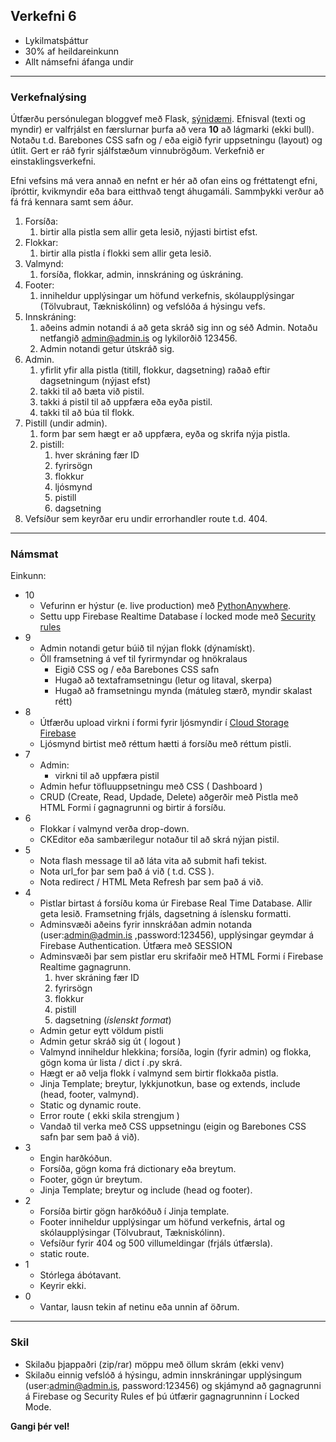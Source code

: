 ## Verkefni 6

- Lykilmatsþáttur
- 30% af heildareinkunn
- Allt námsefni áfanga undir 

---

### Verkefnalýsing

Útfærðu persónulegan bloggvef með Flask, [sýnidæmi](https://blog-admin-ui.netlify.app/). Efnisval (texti og myndir) er valfrjálst en færslurnar þurfa að vera **10** að lágmarki (ekki bull). Notaðu t.d. Barebones CSS safn og / eða eigið fyrir uppsetningu (layout) og útlit. Gert er ráð fyrir sjálfstæðum vinnubrögðum.  Verkefnið er einstaklingsverkefni.

Efni vefsins má vera annað en nefnt er hér að ofan eins og fréttatengt efni, íþróttir, kvikmyndir eða bara eitthvað tengt áhugamáli.  Sammþykki verður að fá frá kennara samt sem áður.

1. Forsíða: 
    1. birtir alla pistla sem allir geta lesið, nýjasti birtist efst. 
1. Flokkar:
    1. birtir alla pistla í flokki sem allir geta lesið. 
1. Valmynd: 
    1. forsíða, flokkar, admin, innskráning og úskráning.
1. Footer:
    1. inniheldur upplýsingar um höfund verkefnis, skólaupplýsingar (Tölvubraut, Tækniskólinn) og vefslóða á hýsingu vefs.
1. Innskráning:
    1. aðeins admin notandi á að geta skráð sig inn og séð Admin. Notaðu netfangið admin@admin.is og lykilorðið 123456.
    1. Admin notandi getur útskráð sig.
1. Admin. 
    1. yfirlit yfir alla pistla (titill, flokkur, dagsetning) raðað eftir dagsetningum (nýjast efst)
    1. takki til að bæta við pistil.
    1. takki á pistil til að uppfæra eða eyða pistil.
    1. takki til að búa til flokk.
1. Pistill (undir admin).
    1. form þar sem hægt er að uppfæra, eyða og skrifa nýja pistla. 
    1. pistill: 
        1. hver skráning fær ID 
        1. fyrirsögn 
        1. flokkur 
        1. ljósmynd 
        1. pistill 
        1. dagsetning 
1. Vefsíður sem keyrðar eru undir errorhandler route t.d. 404.

---

### Námsmat 

Einkunn:

- 10 
   - Vefurinn er hýstur (e. live production) með [PythonAnywhere](https://www.pythonanywhere.com/).
   - Settu upp Firebase Realtime Database í locked mode með [Security rules](https://medium.com/@juliomacr/10-firebase-realtime-database-rule-templates-d4894a118a98)   
- 9
   - Admin notandi getur búið til nýjan flokk (dýnamískt).
   - Öll framsetning á vef til fyrirmyndar og hnökralaus
       - Eigið CSS og / eða Barebones CSS safn
       - Hugað að textaframsetningu (letur og litaval, skerpa)
       - Hugað að framsetningu mynda (mátuleg stærð, myndir skalast rétt)
- 8 
   - Útfærðu upload virkni í formi fyrir ljósmyndir í [Cloud Storage Firebase](https://firebase.google.com/docs/storage?authuser=0)
   - Ljósmynd birtist með réttum hætti á forsíðu með réttum pistli.
- 7 
    - Admin: 
        - virkni til að uppfæra pistil
   - Admin hefur töfluuppsetningu með CSS ( Dashboard )
   - CRUD (Create, Read, Updade, Delete) aðgerðir með Pistla með HTML Formi í gagnagrunni og birtir á forsíðu. 
- 6
   - Flokkar í valmynd verða drop-down.
   - CKEditor eða sambærilegur notaður til að skrá nýjan pistil.
- 5   
   - Nota flash message til að láta vita að submit hafi tekist.   
   - Nota url_for þar sem það á við ( t.d. CSS ).
   - Nota redirect / HTML Meta Refresh þar sem það á við.
- 4  
   - Pistlar birtast á forsíðu koma úr Firebase Real Time Database.  Allir geta lesið.  Framsetning frjáls, dagsetning á íslensku formatti.     
   - Adminsvæði aðeins fyrir innskráðan admin notanda (user:admin@admin.is ,password:123456), upplýsingar geymdar á Firebase Authentication.  Útfæra með SESSION
   - Adminsvæði þar sem pistlar eru skrifaðir með HTML Formi í Firebase Realtime gagnagrunn.  
        1. hver skráning fær ID 
        1. fyrirsögn 
        1. flokkur
        1. pistill
        1. dagsetning (_íslenskt format_)
   - Admin getur eytt völdum pistli 
   - Admin getur skráð sig út ( logout )
   - Valmynd inniheldur hlekkina; forsíða, login (fyrir admin) og flokka, gögn koma úr lista / dict í .py skrá.
   - Hægt er að velja flokk í valmynd sem birtir flokkaða pistla.
   - Jinja Template; breytur, lykkjunotkun, base og extends, include (head, footer, valmynd).
   - Static og dynamic route.
   - Error route ( ekki skila strengjum )
   - Vandað til verka með CSS uppsetningu (eigin og Barebones CSS safn þar sem það á við).
- 3 
   - Engin harðkóðun.
   - Forsíða, gögn koma frá dictionary eða breytum.
   - Footer, gögn úr breytum.
   - Jinja Template; breytur og include (head og footer).
- 2 
   - Forsíða birtir gögn harðkóðuð í Jinja template.  
   - Footer inniheldur upplýsingar um höfund verkefnis, ártal og skólaupplýsingar (Tölvubraut, Tækniskólinn).
   - Vefsíður fyrir 404 og 500 villumeldingar (frjáls útfærsla).
   - static route.
- 1 
   - Stórlega ábótavant.
   - Keyrir ekki.
- 0 
   - Vantar, lausn tekin af netinu eða unnin af öðrum.

---

### Skil

- Skilaðu þjappaðri (zip/rar) möppu með öllum skrám (ekki venv) 
- Skilaðu einnig vefslóð á hýsingu, admin innskráningar upplýsingum (user:admin@admin.is, password:123456) og skjámynd að gagnagrunni á Firebase og Security Rules ef þú útfærir gagnagrunninn í Locked Mode.

**Gangi þér vel!**
